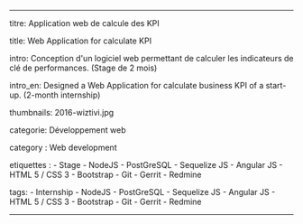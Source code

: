 ---

titre: Application web de calcule des KPI

title: Web Application for calculate KPI

intro: Conception d'un logiciel web permettant de calculer les indicateurs de clé de performances. (Stage de 2 mois)
 
intro_en: Designed a Web Application for calculate business KPI of a start-up. (2-month internship)

thumbnails: 2016-wiztivi.jpg

categorie: Développement web

category : Web development

etiquettes : 
    - Stage
    - NodeJS
    - PostGreSQL
    - Sequelize JS
    - Angular JS
    - HTML 5 / CSS 3
    - Bootstrap
    - Git
    - Gerrit
    - Redmine
    
tags:
    - Internship
    - NodeJS
    - PostGreSQL
    - Sequelize JS
    - Angular JS
    - HTML 5 / CSS 3
    - Bootstrap
    - Git
    - Gerrit
    - Redmine

---